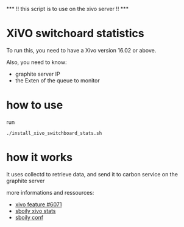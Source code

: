 *** !! this script is to use on the xivo server !! ***

# XiVO switchoard statistics

To run this, you need to have a Xivo version 16.02 or above.

Also, you need to know:
- graphite server IP
- the Exten of the queue to monitor

# how to use

run
````
./install_xivo_switchboard_stats.sh
````

# how it works

It uses collectd to retrieve data, and send it to carbon service on the graphite server

more informations and ressources:
- [xivo feature \#6071](http://projects.xivo.io/issues/6071)
- [sboily xivo stats](https://github.com/sboily/xivo-stats)
- [sboily conf](https://github.com/sboily/config)
